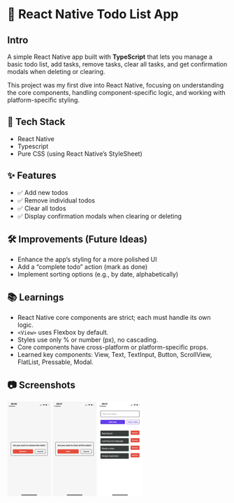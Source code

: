 # 📱 React Native Todo List App

## Intro
A simple React Native app built with **TypeScript** that lets you manage a basic todo list, add tasks, remove tasks, clear all tasks, and get confirmation modals when deleting or clearing.

This project was my first dive into React Native, focusing on understanding the core components, handling component-specific logic, and working with platform-specific styling.

## 🚀 Tech Stack
- React Native
- Typescript
- Pure CSS (using React Native’s StyleSheet)

## ✨ Features
- ✅ Add new todos
- ✅ Remove individual todos
- ✅ Clear all todos
- ✅ Display confirmation modals when clearing or deleting

## 🛠️ Improvements (Future Ideas)
- Enhance the app’s styling for a more polished UI
- Add a “complete todo” action (mark as done)
- Implement sorting options (e.g., by date, alphabetically)

## 📚 Learnings
- React Native core components are strict; each must handle its own logic.
- `<View>` uses Flexbox by default.
- Styles use only % or number (px), no cascading.
- Core components have cross-platform or platform-specific props.
- Learned key components: View, Text, TextInput, Button, ScrollView, FlatList, Pressable, Modal.

## 📷 Screenshots
<div>
    <img src="./assets/app_preview/photo_5825813551942584501_y.jpg" width="100"/>
    <img src="./assets/app_preview/photo_5825813551942584502_y.jpg" width="100"/>
    <img src="./assets/app_preview/photo_5825813551942584503_y.jpg" width="100"/>
</div>